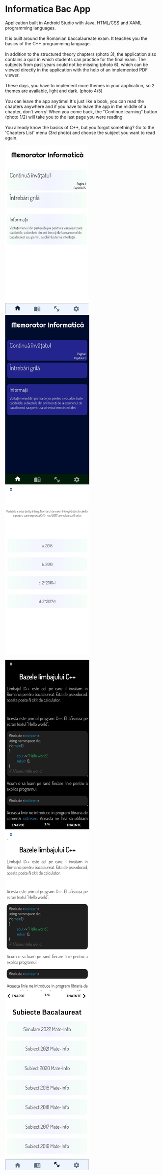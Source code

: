 # Informatica Bac App

Application built in Android Studio with Java, HTML/CSS and XAML programming languages.<br><br>
It is built around the Romanian baccalaureate exam. It teaches you the basics of the C++ programming language.<br><br>
In addition to the structured theory chapters (photo 3), the application also contains a quiz in which students can practice for the final exam. The subjects from past years could not be missing (photo 6), which can be viewed directly in the application with the help of an implemented PDF viewer.<br><br>
These days, you have to implement more themes in your application, so 2 themes are available, light and dark. (photo 4/5)<br><br>
You can leave the app anytime! It's just like a book, you can read the chapters anywhere and if you have to leave the app in the middle of a chapter, don't worry! When you come back, the "Continue learning" button (photo 1/2) will take you to the last page you were reading.<br><br>
You already know the basics of C++, but you forgot something? Go to the 'Chapters List' menu (3rd photo) and choose the subject you want to read again.
<p>
  <img src="./presentation/introWhite.jpeg" alt="Curs" height="550">
  <img src="./presentation/introBlack.jpeg" alt="Curs" height="550">
  <img src="./presentation/quiz.jpeg" alt="Curs" height="550">
</p>
<p>
  <img src="./presentation/cursBlack.jpeg" alt="Curs" height="550">
  <img src="./presentation/cursWhite.jpeg" alt="Curs" height="550">
  <img src="./presentation/simulari.jpeg" alt="Curs" height="550">
</p>
